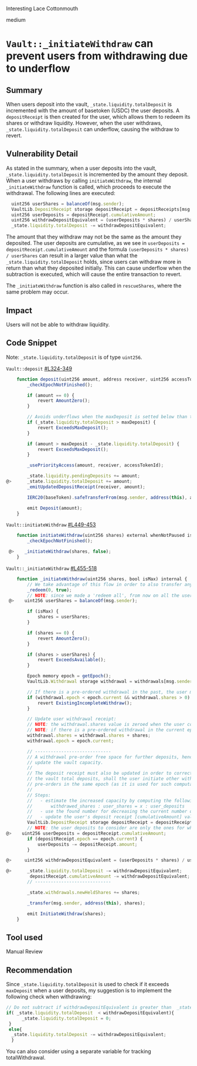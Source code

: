 Interesting Lace Cottonmouth

medium

# `Vault::_initiateWithdraw` can prevent users from withdrawing due to underflow

## Summary
When users deposit into the vault, `_state.liquidity.totalDeposit` is incremented with the amount of basetoken (USDC) the user deposits. A `depositReceipt` is then created for the user, which allows them to redeem its shares or withdraw liquidity. However, when the user withdraws, `_state.liquidity.totalDeposit` can underflow, causing the withdraw to revert.

## Vulnerability Detail
As stated in the summary, when a user deposits into the vault, `_state.liquidity.totalDeposit` is incremented by the amount they deposit. When a user withdraws by calling `initiateWithdraw`, the internal `_initiateWithdraw` function is called, which proceeds to execute the withdrawal. The following lines are executed:

```javascript
  uint256 userShares = balanceOf(msg.sender);
  VaultLib.DepositReceipt storage depositReceipt = depositReceipts[msg.sender];
  uint256 userDeposits = depositReceipt.cumulativeAmount;
  uint256 withdrawDepositEquivalent = (userDeposits * shares) / userShares;
  _state.liquidity.totalDeposit -= withdrawDepositEquivalent;
```
The amount that they withdraw may not be the same as the amount they deposited. The user deposits are cumulative, as we see in `userDeposits = depositReceipt.cumulativeAmount` and the formula `(userDeposits * shares) / userShares` can result in a larger value than what the `_state.liquidity.totalDeposit` holds, since users can withdraw more in return than what they deposited initially. This can cause underflow when the subtraction is executed, which will cause the entire transaction to revert. 

The `_initiateWithdraw` function is also called in `rescueShares`, where the same problem may occur.

## Impact
Users will not be able to withdraw liquidity.

## Code Snippet

Note: `_state.liquidity.totalDeposit` is of type `uint256`.

`Vault::deposit` [#L324-349](https://github.com/sherlock-audit/2024-02-smilee-finance/blob/main/smilee-v2-contracts/src/Vault.sol#L324-L349)
```javascript
    function deposit(uint256 amount, address receiver, uint256 accessTokenId) external isNotDead whenNotPaused {
        _checkEpochNotFinished();

        if (amount == 0) {
            revert AmountZero();
        }

        // Avoids underflows when the maxDeposit is setted below than the totalDeposit
        if (_state.liquidity.totalDeposit > maxDeposit) {
            revert ExceedsMaxDeposit();
        }

        if (amount > maxDeposit - _state.liquidity.totalDeposit) {
            revert ExceedsMaxDeposit();
        }

        _usePriorityAccess(amount, receiver, accessTokenId);

        _state.liquidity.pendingDeposits += amount;
@>      _state.liquidity.totalDeposit += amount;
        _emitUpdatedDepositReceipt(receiver, amount);

        IERC20(baseToken).safeTransferFrom(msg.sender, address(this), amount);

        emit Deposit(amount);
    }
```

`Vault::initiateWithdraw` [#L449-453](https://github.com/sherlock-audit/2024-02-smilee-finance/blob/main/smilee-v2-contracts/src/Vault.sol#L449-L453)
```javascript
    function initiateWithdraw(uint256 shares) external whenNotPaused isNotDead {
        _checkEpochNotFinished();

 @>    _initiateWithdraw(shares, false);
    }
 ```

`Vault::_initiateWithdraw` [#L455-518](https://github.com/sherlock-audit/2024-02-smilee-finance/blob/main/smilee-v2-contracts/src/Vault.sol#L455-L518)
```javascript
    function _initiateWithdraw(uint256 shares, bool isMax) internal {
        // We take advantage of this flow in order to also transfer any unredeemed share to the user.
        _redeem(0, true);
        // NOTE: since we made a 'redeem all', from now on all the user's shares are owned by him.
 @>    uint256 userShares = balanceOf(msg.sender);

        if (isMax) {
            shares = userShares;
        }

        if (shares == 0) {
            revert AmountZero();
        }

        if (shares > userShares) {
            revert ExceedsAvailable();
        }

        Epoch memory epoch = getEpoch();
        VaultLib.Withdrawal storage withdrawal = withdrawals[msg.sender];

        // If there is a pre-ordered withdrawal in the past, the user must first complete it.
        if (withdrawal.epoch < epoch.current && withdrawal.shares > 0) {
            revert ExistingIncompleteWithdraw();
        }

        // Update user withdrawal receipt:
        // NOTE: the withdrawal.shares value is zeroed when the user complete a withdraw.
        // NOTE: if there is a pre-ordered withdrawal in the current epoch, it is increased; otherwise it starts from zero.
        withdrawal.shares = withdrawal.shares + shares;
        withdrawal.epoch = epoch.current;

        // -----------------------------
        // A withdrawal pre-order free space for further deposits, hence we must
        // update the vault capacity.
        //
        // The deposit receipt must also be updated in order to correctly update
        // the vault total deposits, shall the user initiate other withdrawal
        // pre-orders in the same epoch (as it is used for such computation).
        //
        // Steps:
        //   - estimate the increased capacity by computing the following proportion:
        //       withdrawed_shares : user_shares = x : user_deposits
        //   - use the found number for decreasing the current number of deposits.
        //   - update the user's deposit receipt [cumulativeAmount] value.
        VaultLib.DepositReceipt storage depositReceipt = depositReceipts[msg.sender];
        // NOTE: the user deposits to consider are only the ones for which a share has been minted.
@>    uint256 userDeposits = depositReceipt.cumulativeAmount;
        if (depositReceipt.epoch == epoch.current) {
            userDeposits -= depositReceipt.amount;
        }

@>     uint256 withdrawDepositEquivalent = (userDeposits * shares) / userShares;

@>      _state.liquidity.totalDeposit -= withdrawDepositEquivalent;
         depositReceipt.cumulativeAmount -= withdrawDepositEquivalent;
        // -----------------------------

        _state.withdrawals.newHeldShares += shares;

        _transfer(msg.sender, address(this), shares);

        emit InitiateWithdraw(shares);
    }

```

## Tool used
Manual Review

## Recommendation
Since `_state.liquidity.totalDeposit` is used to check if it exceeds `maxDeposit` when a user deposits, my suggestion is to implement the following check when withdrawing:

```javascript
// Do not subtract if withdrawDepositEquivalent is greater than  _state.liquidity.totalDeposit, since it will underflow
if( _state.liquidity.totalDeposit  < withdrawDepositEquivalent){
      _state.liquidity.totalDeposit = 0;
 }
 else{
  _state.liquidity.totalDeposit -= withdrawDepositEquivalent;
  }
```

You can also consider using a separate variable for tracking totalWithdrawal.
 